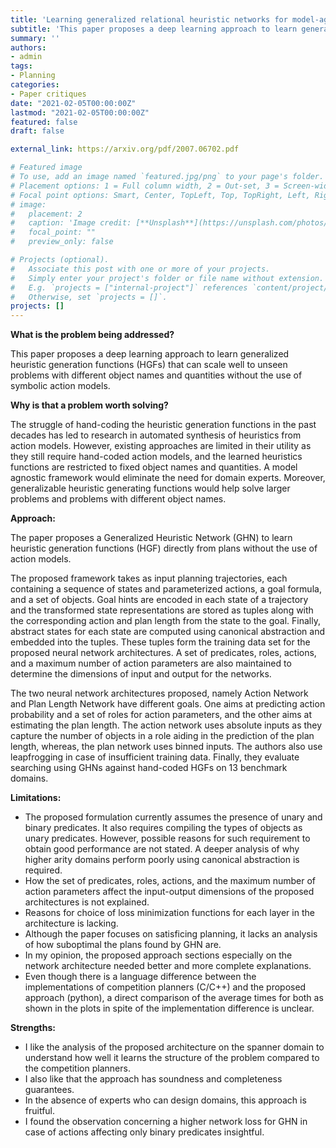 ```yaml
---
title: 'Learning generalized relational heuristic networks for model-agnostic planning'
subtitle: 'This paper proposes a deep learning approach to learn generalized heuristic generation functions (HGFs) that can scale well to unseen problems with different object names and quantities without the use of symbolic action models.'
summary: ''
authors:
- admin
tags:
- Planning
categories:
- Paper critiques
date: "2021-02-05T00:00:00Z"
lastmod: "2021-02-05T00:00:00Z"
featured: false
draft: false

external_link: https://arxiv.org/pdf/2007.06702.pdf

# Featured image
# To use, add an image named `featured.jpg/png` to your page's folder.
# Placement options: 1 = Full column width, 2 = Out-set, 3 = Screen-width
# Focal point options: Smart, Center, TopLeft, Top, TopRight, Left, Right, BottomLeft, Bottom, BottomRight
# image:
#   placement: 2
#   caption: 'Image credit: [**Unsplash**](https://unsplash.com/photos/CpkOjOcXdUY)'
#   focal_point: ""
#   preview_only: false

# Projects (optional).
#   Associate this post with one or more of your projects.
#   Simply enter your project's folder or file name without extension.
#   E.g. `projects = ["internal-project"]` references `content/project/deep-learning/index.md`.
#   Otherwise, set `projects = []`.
projects: []
---
```



**What is the problem being addressed?**

This paper proposes a deep learning approach to learn generalized heuristic generation functions (HGFs) that can scale well to unseen problems with different object names and quantities without the use of symbolic action models.


**Why is that a problem worth solving?**

The struggle of hand-coding the heuristic generation functions in the past decades has led to research in automated synthesis of heuristics from action models. However, existing approaches are limited in their utility as they still require hand-coded action models, and the learned heuristics functions are restricted to fixed object names and quantities. A model agnostic framework would eliminate the need for domain experts. Moreover, generalizable heuristic generating functions would help solve larger problems and problems with different object names.
                                                                                                                     
                                                                                            
**Approach:**


The paper proposes a Generalized Heuristic Network (GHN) to learn heuristic generation functions (HGF) directly from plans without the use of action models.

The proposed framework takes as input planning trajectories, each containing a sequence of states and parameterized actions, a goal formula, and a set of objects. Goal hints are encoded in each state of a trajectory and the transformed state representations are stored as tuples along with the corresponding action and plan length from the state to the goal. Finally, abstract states for each state are computed using canonical abstraction and embedded into the tuples. These tuples form the training data set for the proposed neural network architectures. A set of predicates, roles, actions, and a maximum number of action parameters are also maintained to determine the dimensions of input and output for the networks. 

The two neural network architectures proposed, namely Action Network and Plan Length Network have different goals. One aims at predicting action probability and a set of roles for action parameters, and the other aims at estimating the plan length. The action network uses absolute inputs as they capture the number of objects in a role aiding in the prediction of the plan length, whereas, the plan network uses binned inputs. The authors also use leapfrogging in case of insufficient training data. Finally, they evaluate searching using GHNs against hand-coded HGFs on 13 benchmark domains.


**Limitations:**

* The proposed formulation currently assumes the presence of unary and binary predicates. It also requires compiling the types of objects as unary predicates. However, possible reasons for such requirement to obtain good performance are not stated. A deeper analysis of why higher arity domains perform poorly using canonical abstraction is required. 
* How the set of predicates, roles, actions, and the maximum number of action parameters affect the input-output dimensions of the proposed architectures is not explained.
* Reasons for choice of loss minimization functions for each layer in the architecture is lacking.
* Although the paper focuses on satisficing planning, it lacks an analysis of how suboptimal the plans found by GHN are.
* In my opinion, the proposed approach sections especially on the network architecture needed better and more complete explanations. 
* Even though there is a language difference between the implementations of competition planners (C/C++) and the proposed approach (python), a direct comparison of the average times for both as shown in the plots in spite of the implementation difference is unclear.
 

**Strengths:**

* I like the analysis of the proposed architecture on the spanner domain to understand how well it learns the structure of the problem compared to the competition planners.
* I also like that the approach has soundness and completeness guarantees. 
* In the absence of experts who can design domains, this approach is fruitful. 
* I found the observation concerning a higher network loss for GHN in case of actions affecting only binary predicates insightful. 
